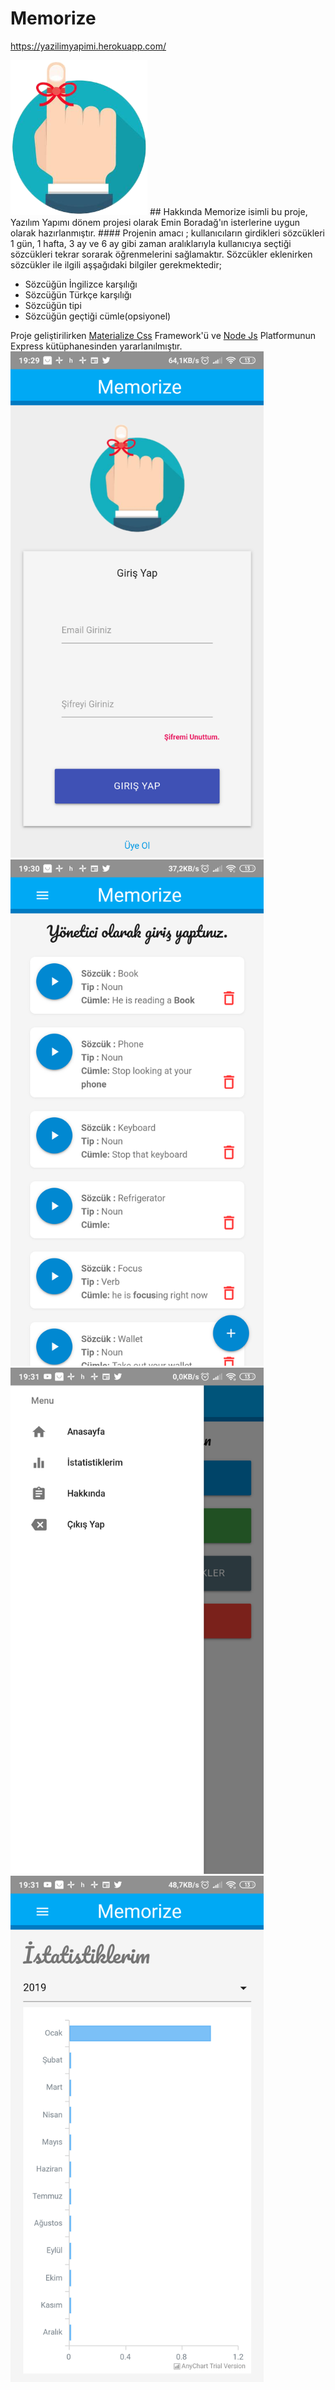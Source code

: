 # Memorize
https://yazilimyapimi.herokuapp.com/

<img src="https://raw.githubusercontent.com/volkankahraman/Memorize/master/Pictures/logo.png" alt="logo" />
## Hakkında
Memorize isimli bu proje, Yazılım Yapımı dönem projesi olarak Emin Boradağ'ın
    isterlerine uygun olarak hazırlanmıştır.
#### Projenin amacı ;
kullanıcıların girdikleri sözcükleri 1 gün, 1 hafta, 3 ay ve 6 ay gibi zaman aralıklarıyla kullanıcıya
    seçtiği sözcükleri tekrar sorarak öğrenmelerini sağlamaktır.
Sözcükler eklenirken sözcükler ile ilgili aşşağıdaki bilgiler gerekmektedir;
    <ul>
        <li>Sözcüğün İngilizce karşılığı</li>
        <li>Sözcüğün Türkçe karşılığı</li>
        <li>Sözcüğün tipi</li>
        <li>Sözcüğün geçtiği cümle(opsiyonel)</li>
    </ul>


Proje geliştirilirken <a href="https://materializecss.com/">Materialize Css</a> Framework'ü
    ve <a href="https://nodejs.org/">Node Js</a> Platformunun Express kütüphanesinden yararlanılmıştır.
<img src="https://raw.githubusercontent.com/volkankahraman/Memorize/master/Pictures/Screenshot1.png" alt="Screenshot 1" width="405"/>
<img src="https://raw.githubusercontent.com/volkankahraman/Memorize/master/Pictures/Screenshot2.png" alt="Screenshot 2" width="405"/>
<img src="https://raw.githubusercontent.com/volkankahraman/Memorize/master/Pictures/Screenshot3.png" alt="Screenshot 3" width="405"/>
<img src="https://raw.githubusercontent.com/volkankahraman/Memorize/master/Pictures/Screenshot4.png" alt="Screenshot 4" width="405"/>
